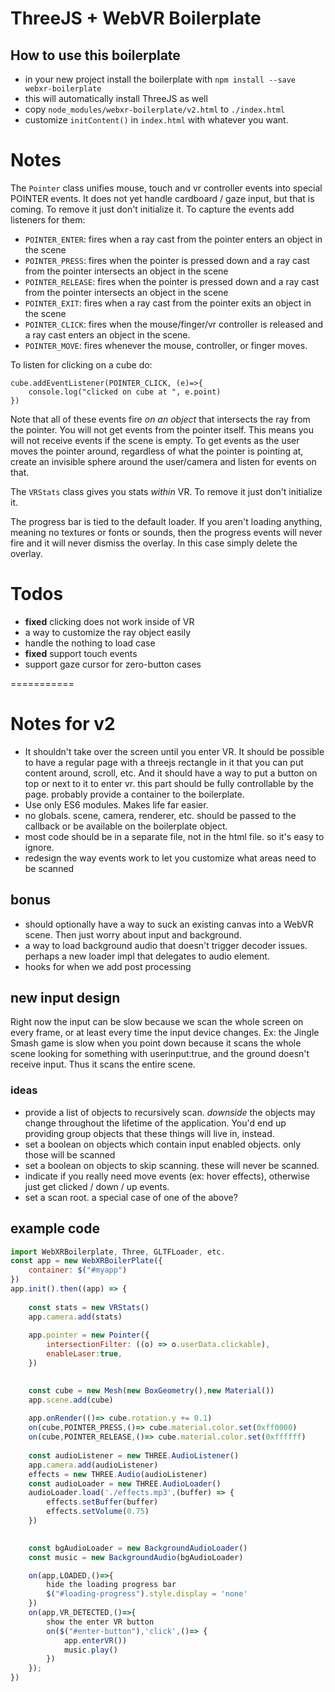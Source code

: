 # ThreeJS + WebVR Boilerplate


## How to use this boilerplate

* in your new project install the boilerplate with `npm install --save webxr-boilerplate`
* this will automatically install ThreeJS as well
* copy `node_modules/webxr-boilerplate/v2.html` to `./index.html`
* customize `initContent()` in `index.html` with whatever you want.



# Notes

The `Pointer` class unifies mouse, touch and vr controller events into special POINTER events.
It does not yet handle cardboard / gaze input, but that is coming.  To remove it just don't initialize it. To capture
the events add listeners for them:

* `POINTER_ENTER`: fires when a ray cast from the pointer enters an object in the scene
* `POINTER_PRESS`: fires when the pointer is pressed down and a ray cast from the pointer intersects an object in the scene
* `POINTER_RELEASE`: fires when the pointer is pressed down and a ray cast from the pointer intersects an object in the scene
* `POINTER_EXIT`: fires when a ray cast from the pointer exits an object in the scene
* `POINTER_CLICK`: fires when the mouse/finger/vr controller is released and a ray cast
enters an object in the scene.
* `POINTER_MOVE`: fires whenever the mouse, controller, or finger moves.

To listen for clicking on a cube do:

```
cube.addEventListener(POINTER_CLICK, (e)=>{
    console.log("clicked on cube at ", e.point)
})
```

Note that all of these events fire *on an object* that intersects the ray from the pointer.  You will not get events from
the pointer itself.  This means you will not receive events if the scene is empty. To get events as the user moves
the pointer around, regardless of what the pointer is pointing at, create an invisible sphere around the user/camera and listen for 
events on that.

The `VRStats` class gives you stats *within* VR.  To remove it just don't initialize it.

The progress bar is tied to the default loader. If you aren't loading anything, meaning no textures or 
fonts or sounds, then the progress events will never fire and it will never dismiss the overlay. In this 
case simply delete the overlay. 


# Todos

* __fixed__ clicking does not work inside of VR
* a way to customize the ray object easily
* handle the nothing to load case
* __fixed__ support touch events
* support gaze cursor for zero-button cases




===========

# Notes for v2

* It shouldn't take over the screen until you enter VR. It should be possible to have a regular page with a threejs 
rectangle in it that you can put content around, scroll, etc. And it should have a way to put a button on top or next
to it to enter vr. this part should be fully controllable by the page. probably provide a container to the boilerplate.
* Use only ES6 modules. Makes life far easier.
* no globals. scene, camera, renderer, etc. should be passed to the callback or be available on the boilerplate object.
* most code should be in a separate file, not in the html file. so it's easy to ignore.
* redesign the way events work to let you customize what areas need to be scanned

## bonus

* should optionally have a way to suck an existing canvas into a WebVR scene. Then just worry about input and background.
* a way to load background audio that doesn't trigger decoder issues. perhaps a new loader impl that delegates to audio element.
* hooks for when we add post processing

## new input design

Right now the input can be slow because we scan the whole screen on every frame, or at least every time the input
device changes. Ex: the Jingle Smash game is slow when you point down because it scans the whole scene looking for something
with userinput:true, and the ground doesn't receive input. Thus it scans the entire scene.

### ideas
 
* provide a list of objects to recursively scan.  *downside* the objects may change throughout the lifetime of the application. You'd end up providing group objects that these things will live in, instead.
* set a boolean on objects which contain input enabled objects. only those will be scanned
* set a boolean on objects to skip scanning. these will never be scanned.
* indicate if you really need move events (ex: hover effects), otherwise just get clicked / down / up events.
* set a scan root. a special case of one of the above?
 

## example code

``` javascript
import WebXRBoilerplate, Three, GLTFLoader, etc.
const app = new WebXRBoilerPlate({
    container: $("#myapp")
})
app.init().then((app) => {
    
    const stats = new VRStats()
    app.camera.add(stats) 
    
    app.pointer = new Pointer({
        intersectionFilter: ((o) => o.userData.clickable),
        enableLaser:true,
    })
    

    const cube = new Mesh(new BoxGeometry(),new Material())
    app.scene.add(cube)
    
    app.onRender(()=> cube.rotation.y += 0.1)
    on(cube,POINTER_PRESS,()=> cube.material.color.set(0xff0000)
    on(cube,POINTER_RELEASE,()=> cube.material.color.set(0xffffff)
    
    const audioListener = new THREE.AudioListener()
    app.camera.add(audioListener)
    effects = new THREE.Audio(audioListener)
    const audioLoader = new THREE.AudioLoader()
    audioLoader.load('./effects.mp3',(buffer) => {
        effects.setBuffer(buffer)
        effects.setVolume(0.75)
    })
    

    const bgAudioLoader = new BackgroundAudioLoader()
    const music = new BackgroundAudio(bgAudioLoader)

    on(app,LOADED,()=>{
        hide the loading progress bar
        $("#loading-progress").style.display = 'none'
    })
    on(app,VR_DETECTED,()=>{
        show the enter VR button
        on($("#enter-button"),'click',()=> {
            app.enterVR())
            music.play()
        })
    });
})
```
